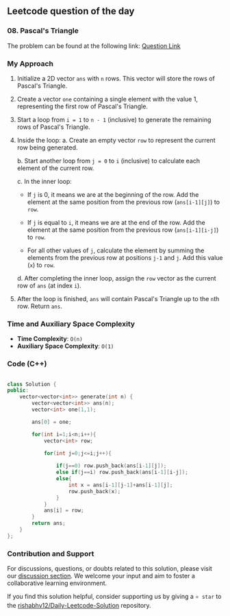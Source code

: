## Leetcode question of the day 

### 08. Pascal's Triangle

The problem can be found at the following link: [Question Link](https://leetcode.com/problems/pascals-triangle/description/)


### My Approach


1. Initialize a 2D vector `ans` with `n` rows. This vector will store the rows of Pascal's Triangle.

2. Create a vector `one` containing a single element with the value 1, representing the first row of Pascal's Triangle.

3. Start a loop from `i = 1` to `n - 1` (inclusive) to generate the remaining rows of Pascal's Triangle.

4. Inside the loop:
   a. Create an empty vector `row` to represent the current row being generated.

   b. Start another loop from `j = 0` to `i` (inclusive) to calculate each element of the current row.
   
   c. In the inner loop:
      - If `j` is 0, it means we are at the beginning of the row. Add the element at the same position from the previous row (`ans[i-1][j]`) to `row`.

      - If `j` is equal to `i`, it means we are at the end of the row. Add the element at the same position from the previous row (`ans[i-1][i-j]`) to `row`.

      - For all other values of `j`, calculate the element by summing the elements from the previous row at positions `j-1` and `j`. Add this value (`x`) to `row`.

   d. After completing the inner loop, assign the `row` vector as the current row of `ans` (at index `i`).

5. After the loop is finished, `ans` will contain Pascal's Triangle up to the `n`th row. Return `ans`.


### Time and Auxiliary Space Complexity

- **Time Complexity**: `O(n)` 
- **Auxiliary Space Complexity**: `O(1)`


### Code (C++)

```cpp

class Solution {
public:
    vector<vector<int>> generate(int n) {
        vector<vector<int>> ans(n);
        vector<int> one(1,1);

        ans[0] = one;

        for(int i=1;i<n;i++){
            vector<int> row;

            for(int j=0;j<=i;j++){
                
                if(j==0) row.push_back(ans[i-1][j]);
                else if(j==i) row.push_back(ans[i-1][i-j]);
                else{
                    int x = ans[i-1][j-1]+ans[i-1][j];
                    row.push_back(x);
                }
            }
            ans[i] = row;
        }
        return ans;
    }
};

```

### Contribution and Support

For discussions, questions, or doubts related to this solution, please visit our [discussion section](https://leetcode.com/discuss/general-discussion). We welcome your input and aim to foster a collaborative learning environment.

If you find this solution helpful, consider supporting us by giving a `⭐ star` to the [rishabhv12/Daily-Leetcode-Solution](https://github.com/rishabhv12/Daily-Leetcode-Solution) repository.